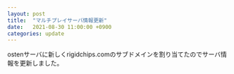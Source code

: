 ```yaml
---
layout: post
title:  "マルチプレイサーバ情報更新"
date:   2021-08-30 11:00:00 +0900
categories: update
---
```


ostenサーバに新しくrigidchips.comのサブドメインを割り当てたのでサーバ情報を更新しました。
